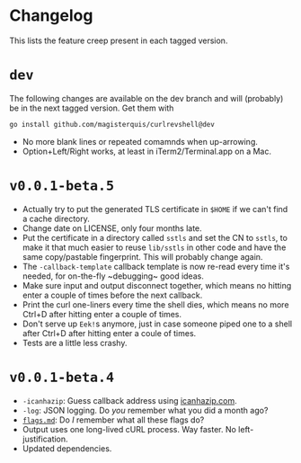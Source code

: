Changelog
=========
This lists the feature creep present in each tagged version.

`dev`
=====
The following changes are available on the dev branch and will (probably) be
in the next tagged version.  Get them with
```sh
go install github.com/magisterquis/curlrevshell@dev
```
- No more blank lines or repeated comamnds when up-arrowing.
- Option+Left/Right works, at least in iTerm2/Terminal.app on a Mac.


`v0.0.1-beta.5`
===============
- Actually try to put the generated TLS certificate in `$HOME` if we can't find
  a cache directory.
- Change date on LICENSE, only four months late.
- Put the certificate in a directory called `sstls` and set the CN to `sstls`,
  to make it that much easier to reuse `lib/sstls` in other code and have the
  same copy/pastable fingerprint.  This will probably change again.
- The `-callback-template` callback template is now re-read every time it's
  needed, for on-the-fly ~debugging~ good ideas.
- Make sure input and output disconnect together, which means no hitting enter
  a couple of times before the next callback.
- Print the curl one-liners every time the shell dies, which means no more
  Ctrl+D after hitting enter a couple of times.
- Don't serve up `Eek!`s anymore, just in case someone piped one to a shell
  after Ctrl+D after hitting enter a coule of times.
- Tests are a little less crashy.


`v0.0.1-beta.4`
===============
- `-icanhazip`: Guess callback address using [icanhazip.com](https://icanhazip.com).
- `-log`: JSON logging.  Do _you_ remember what you did a month ago?
- [`flags.md`](./flags.md): Do _I_ remember what all these flags do?
- Output uses one long-lived cURL process.  Way faster.  No left-justification.
- Updated dependencies.

